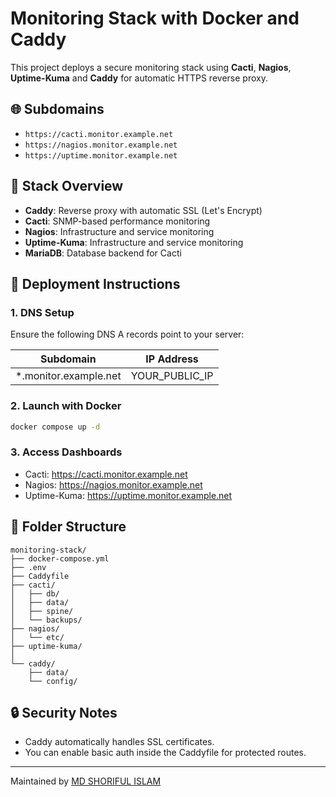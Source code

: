 # Monitoring Stack with Docker and Caddy

This project deploys a secure monitoring stack using **Cacti**, **Nagios**, **Uptime-Kuma** and **Caddy** for automatic HTTPS reverse proxy.

## 🌐 Subdomains
- `https://cacti.monitor.example.net`
- `https://nagios.monitor.example.net`
- `https://uptime.monitor.example.net`

## 🧱 Stack Overview
- **Caddy**: Reverse proxy with automatic SSL (Let's Encrypt)
- **Cacti**: SNMP-based performance monitoring
- **Nagios**: Infrastructure and service monitoring
- **Uptime-Kuma**: Infrastructure and service monitoring
- **MariaDB**: Database backend for Cacti

## 🚀 Deployment Instructions

### 1. DNS Setup
Ensure the following DNS A records point to your server:

| Subdomain                         | IP Address         |
|----------------------------------|--------------------|
| *.monitor.example.net | YOUR_PUBLIC_IP     |


### 2. Launch with Docker
```bash
docker compose up -d
```

### 3. Access Dashboards
- Cacti: https://cacti.monitor.example.net
- Nagios: https://nagios.monitor.example.net
- Uptime-Kuma: https://uptime.monitor.example.net

## 📁 Folder Structure
```
monitoring-stack/
├── docker-compose.yml
├── .env
├── Caddyfile
├── cacti/
│   ├── db/
│   ├── data/
│   ├── spine/
│   └── backups/
├── nagios/
│   └── etc/
├── uptime-kuma/
│   
└── caddy/
    ├── data/
    └── config/
```

## 🔒 Security Notes
- Caddy automatically handles SSL certificates.
- You can enable basic auth inside the Caddyfile for protected routes.

---
Maintained by [MD SHORIFUL ISLAM](mailto:badshashorif@gmail.com)
